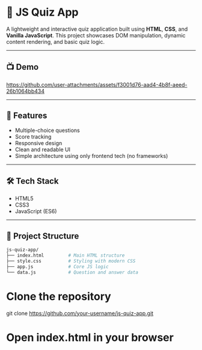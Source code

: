 # 🧠 JS Quiz App

A lightweight and interactive quiz application built using **HTML**, **CSS**, and **Vanilla JavaScript**. This project showcases DOM manipulation, dynamic content rendering, and basic quiz logic.

---

## 📺 Demo


https://github.com/user-attachments/assets/f3001d76-aad4-4b8f-aeed-26b1064bb434


---

## 🚀 Features

- Multiple-choice questions
- Score tracking
- Responsive design
- Clean and readable UI
- Simple architecture using only frontend tech (no frameworks)

---

## 🛠️ Tech Stack

- HTML5
- CSS3
- JavaScript (ES6)

---

## 📂 Project Structure

```bash
js-quiz-app/
├── index.html         # Main HTML structure
├── style.css          # Styling with modern CSS
├── app.js             # Core JS logic
└── data.js            # Question and answer data
```

# Clone the repository
git clone https://github.com/your-username/js-quiz-app.git

# Open index.html in your browser
